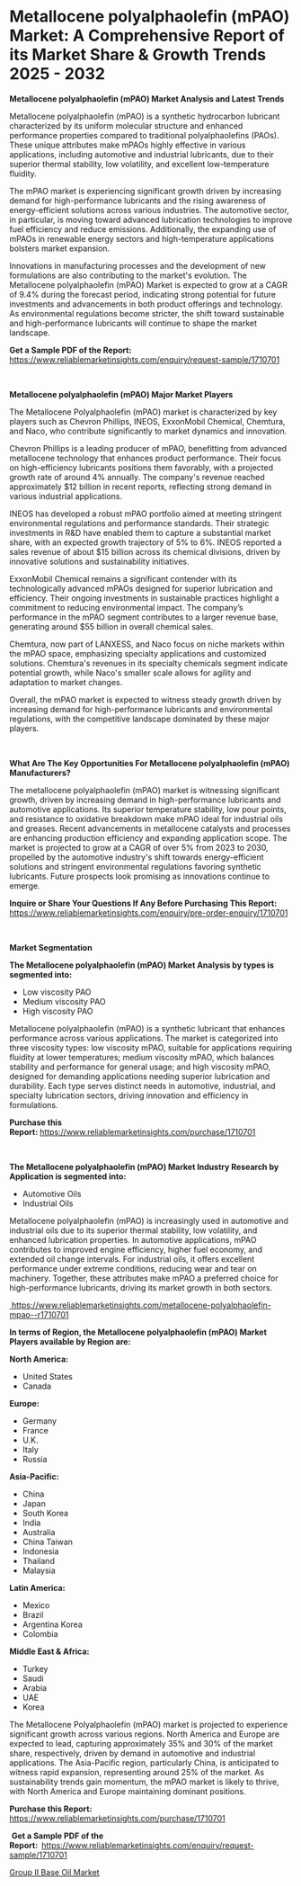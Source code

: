 <p><h1>Metallocene polyalphaolefin (mPAO) Market: A Comprehensive Report of its Market Share & Growth Trends 2025 - 2032</h1></p><p><strong>Metallocene polyalphaolefin (mPAO) Market Analysis and Latest Trends</strong></p>
<p><p>Metallocene polyalphaolefin (mPAO) is a synthetic hydrocarbon lubricant characterized by its uniform molecular structure and enhanced performance properties compared to traditional polyalphaolefins (PAOs). These unique attributes make mPAOs highly effective in various applications, including automotive and industrial lubricants, due to their superior thermal stability, low volatility, and excellent low-temperature fluidity.</p><p>The mPAO market is experiencing significant growth driven by increasing demand for high-performance lubricants and the rising awareness of energy-efficient solutions across various industries. The automotive sector, in particular, is moving toward advanced lubrication technologies to improve fuel efficiency and reduce emissions. Additionally, the expanding use of mPAOs in renewable energy sectors and high-temperature applications bolsters market expansion.</p><p>Innovations in manufacturing processes and the development of new formulations are also contributing to the market's evolution. The Metallocene polyalphaolefin (mPAO) Market is expected to grow at a CAGR of 9.4% during the forecast period, indicating strong potential for future investments and advancements in both product offerings and technology. As environmental regulations become stricter, the shift toward sustainable and high-performance lubricants will continue to shape the market landscape.</p></p>
<p><strong>Get a Sample PDF of the Report:&nbsp;</strong> <a href="https://www.reliablemarketinsights.com/enquiry/request-sample/1710701?utm_campaign=1166&utm_medium=2&utm_source=Github&utm_content=ia&utm_term=10012025&utm_id=metallocene-polyalphaolefin-mpao">https://www.reliablemarketinsights.com/enquiry/request-sample/1710701</a></p>
<p>&nbsp;</p>
<p><strong>Metallocene polyalphaolefin (mPAO) Major Market Players</strong></p>
<p><p>The Metallocene Polyalphaolefin (mPAO) market is characterized by key players such as Chevron Phillips, INEOS, ExxonMobil Chemical, Chemtura, and Naco, who contribute significantly to market dynamics and innovation.</p><p>Chevron Phillips is a leading producer of mPAO, benefitting from advanced metallocene technology that enhances product performance. Their focus on high-efficiency lubricants positions them favorably, with a projected growth rate of around 4% annually. The company's revenue reached approximately $12 billion in recent reports, reflecting strong demand in various industrial applications.</p><p>INEOS has developed a robust mPAO portfolio aimed at meeting stringent environmental regulations and performance standards. Their strategic investments in R&D have enabled them to capture a substantial market share, with an expected growth trajectory of 5% to 6%. INEOS reported a sales revenue of about $15 billion across its chemical divisions, driven by innovative solutions and sustainability initiatives.</p><p>ExxonMobil Chemical remains a significant contender with its technologically advanced mPAOs designed for superior lubrication and efficiency. Their ongoing investments in sustainable practices highlight a commitment to reducing environmental impact. The company’s performance in the mPAO segment contributes to a larger revenue base, generating around $55 billion in overall chemical sales.</p><p>Chemtura, now part of LANXESS, and Naco focus on niche markets within the mPAO space, emphasizing specialty applications and customized solutions. Chemtura's revenues in its specialty chemicals segment indicate potential growth, while Naco's smaller scale allows for agility and adaptation to market changes.</p><p>Overall, the mPAO market is expected to witness steady growth driven by increasing demand for high-performance lubricants and environmental regulations, with the competitive landscape dominated by these major players.</p></p>
<p>&nbsp;</p>
<p><strong>What Are The Key Opportunities For Metallocene polyalphaolefin (mPAO) Manufacturers?</strong></p>
<p><p>The metallocene polyalphaolefin (mPAO) market is witnessing significant growth, driven by increasing demand in high-performance lubricants and automotive applications. Its superior temperature stability, low pour points, and resistance to oxidative breakdown make mPAO ideal for industrial oils and greases. Recent advancements in metallocene catalysts and processes are enhancing production efficiency and expanding application scope. The market is projected to grow at a CAGR of over 5% from 2023 to 2030, propelled by the automotive industry's shift towards energy-efficient solutions and stringent environmental regulations favoring synthetic lubricants. Future prospects look promising as innovations continue to emerge.</p></p>
<p><strong>Inquire or Share Your Questions If Any Before Purchasing This Report:</strong> <a href="https://www.reliablemarketinsights.com/enquiry/pre-order-enquiry/1710701?utm_campaign=1166&utm_medium=2&utm_source=Github&utm_content=ia&utm_term=10012025&utm_id=metallocene-polyalphaolefin-mpao">https://www.reliablemarketinsights.com/enquiry/pre-order-enquiry/1710701</a></p>
<p>&nbsp;</p>
<p><strong>Market Segmentation</strong></p>
<p><strong>The Metallocene polyalphaolefin (mPAO) Market Analysis by types is segmented into:</strong></p>
<p><ul><li>Low viscosity PAO</li><li>Medium viscosity PAO</li><li>High viscosity PAO</li></ul></p>
<p><p>Metallocene polyalphaolefin (mPAO) is a synthetic lubricant that enhances performance across various applications. The market is categorized into three viscosity types: low viscosity mPAO, suitable for applications requiring fluidity at lower temperatures; medium viscosity mPAO, which balances stability and performance for general usage; and high viscosity mPAO, designed for demanding applications needing superior lubrication and durability. Each type serves distinct needs in automotive, industrial, and specialty lubrication sectors, driving innovation and efficiency in formulations.</p></p>
<p><strong>Purchase this Report:&nbsp;</strong><a href="https://www.reliablemarketinsights.com/purchase/1710701?utm_campaign=1166&utm_medium=2&utm_source=Github&utm_content=ia&utm_term=10012025&utm_id=metallocene-polyalphaolefin-mpao">https://www.reliablemarketinsights.com/purchase/1710701</a></p>
<p>&nbsp;</p>
<p><strong>The Metallocene polyalphaolefin (mPAO) Market Industry Research by Application is segmented into:</strong></p>
<p><ul><li>Automotive Oils</li><li>Industrial Oils</li></ul></p>
<p><p>Metallocene polyalphaolefin (mPAO) is increasingly used in automotive and industrial oils due to its superior thermal stability, low volatility, and enhanced lubrication properties. In automotive applications, mPAO contributes to improved engine efficiency, higher fuel economy, and extended oil change intervals. For industrial oils, it offers excellent performance under extreme conditions, reducing wear and tear on machinery. Together, these attributes make mPAO a preferred choice for high-performance lubricants, driving its market growth in both sectors.</p></p>
<p><a href="https://www.reliablemarketinsights.com/metallocene-polyalphaolefin-mpao--r1710701?utm_campaign=1166&utm_medium=2&utm_source=Github&utm_content=ia&utm_term=10012025&utm_id=metallocene-polyalphaolefin-mpao">&nbsp;https://www.reliablemarketinsights.com/metallocene-polyalphaolefin-mpao--r1710701</a></p>
<p><strong>In terms of Region, the Metallocene polyalphaolefin (mPAO) Market Players available by Region are:</strong></p>
<p>
    <p> <strong> North America: </strong>
        <ul>
            <li>United States</li>
            <li>Canada</li>
        </ul>
        </p> 
    <p> <strong> Europe: </strong>
        <ul>
            <li>Germany</li>
            <li>France</li>
            <li>U.K.</li>
            <li>Italy</li>
            <li>Russia</li>
        </ul>
        </p> 
    <p> <strong> Asia-Pacific: </strong>
        <ul>
            <li>China</li>
            <li>Japan</li>
            <li>South Korea</li>
            <li>India</li>
            <li>Australia</li>
            <li>China Taiwan</li>
            <li>Indonesia</li>
            <li>Thailand</li>
            <li>Malaysia</li>
        </ul>
        </p> 
    <p> <strong> Latin America: </strong>
        <ul>
            <li>Mexico</li>
            <li>Brazil</li>
            <li>Argentina Korea</li>
            <li>Colombia</li>
        </ul>
        </p> 
    <p> <strong> Middle East & Africa: </strong>
        <ul>
            <li>Turkey</li>
            <li>Saudi</li>
            <li>Arabia</li>
            <li>UAE</li>
            <li>Korea</li>
        </ul>
    </p>
    </p>
<p><p>The Metallocene Polyalphaolefin (mPAO) market is projected to experience significant growth across various regions. North America and Europe are expected to lead, capturing approximately 35% and 30% of the market share, respectively, driven by demand in automotive and industrial applications. The Asia-Pacific region, particularly China, is anticipated to witness rapid expansion, representing around 25% of the market. As sustainability trends gain momentum, the mPAO market is likely to thrive, with North America and Europe maintaining dominant positions.</p></p>
<p><strong>Purchase this Report: </strong><a href="https://www.reliablemarketinsights.com/purchase/1710701?utm_campaign=1166&utm_medium=2&utm_source=Github&utm_content=ia&utm_term=10012025&utm_id=metallocene-polyalphaolefin-mpao">https://www.reliablemarketinsights.com/purchase/1710701</a></p>
<p>&nbsp;<strong>Get a Sample PDF of the Report:&nbsp;&nbsp;</strong><a href="https://www.reliablemarketinsights.com/enquiry/request-sample/1710701?utm_campaign=1166&utm_medium=2&utm_source=Github&utm_content=ia&utm_term=10012025&utm_id=metallocene-polyalphaolefin-mpao">https://www.reliablemarketinsights.com/enquiry/request-sample/1710701</a></p>
<p><strong></strong></p>
<p><p><a href="https://github.com/yoshih12/Market-Research-Report-List-4/blob/main/group-ii-base-oil-market.md?utm_campaign=1166&utm_medium=2&utm_source=Github&utm_content=ia&utm_term=10012025&utm_id=metallocene-polyalphaolefin-mpao">Group II Base Oil Market</a></p></p>